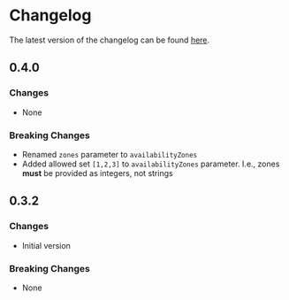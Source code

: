 # Changelog

The latest version of the changelog can be found [here](https://github.com/Azure/bicep-registry-modules/blob/main/avm/res/compute/proximity-placement-group/CHANGELOG.md).

## 0.4.0

### Changes

- None

### Breaking Changes

- Renamed `zones` parameter to `availabilityZones`
- Added allowed set `[1,2,3]` to `availabilityZones` parameter. I.e., zones **must** be provided as integers, not strings

## 0.3.2

### Changes

- Initial version

### Breaking Changes

- None
